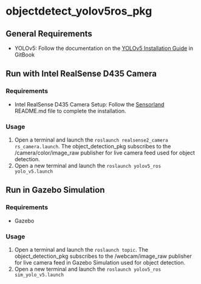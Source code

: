 # objectdetect_yolov5ros_pkg
## General Requirements
- YOLOv5: Follow the documentation on the [YOLOv5 Installation Guide](https://app.gitbook.com/o/vtYvioW5qkBb75Erv7gv/s/PzWCobYwRWwuEeL79eAC/installing-yolov5) in GitBook
## Run with Intel RealSense D435 Camera
### Requirements
- Intel RealSense D435 Camera Setup: Follow the [Sensorland](https://github.com/IcebergASV/Sensorland) README.md file to complete the installation. 
### Usage
1. Open a terminal and launch the ```roslaunch realsense2_camera rs_camera.launch```. The object_detection_pkg subscribes to the /camera/color/image_raw publisher for live camera feed used for object detection.
2. Open a new terminal and launch the ```roslaunch yolov5_ros yolo_v5.launch ```

## Run in Gazebo Simulation
### Requirements
- Gazebo
### Usage
1. Open a terminal and launch the ```roslaunch topic```. The object_detection_pkg subscribes to the /webcam/image_raw publisher for live camera feed in Gazebo Simulation used for object detection.
2. Open a new terminal and launch the ```roslaunch yolov5_ros sim_yolo_v5.launch ``` 
